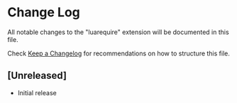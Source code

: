 # Change Log

All notable changes to the "luarequire" extension will be documented in this file.

Check [Keep a Changelog](http://keepachangelog.com/) for recommendations on how to structure this file.

## [Unreleased]

- Initial release